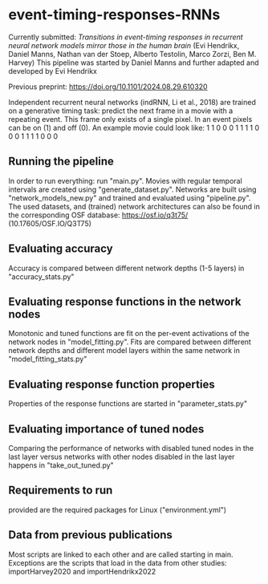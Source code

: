 
# event-timing-responses-RNNs

Currently submitted: _Transitions in event-timing responses in recurrent neural network models mirror those in the human brain_ 
(Evi Hendrikx, Daniel Manns, Nathan van der Stoep, Alberto Testolin, Marco Zorzi, Ben M. Harvey)
This pipeline was started by Daniel Manns and further adapted and developed by Evi Hendrikx

Previous preprint: https://doi.org/10.1101/2024.08.29.610320

Independent recurrent neural networks (indRNN, Li et al., 2018) are trained on a generative timing task: predict the next frame in a movie with a repeating event. This frame only exists of a single pixel. In an event pixels can be on (1) and off (0). An example movie could look like: 1 1 0 0 0 1 1 1 1 0 0 0 1 1 1 1 0 0 0

## Running the pipeline
In order to run everything: run "main.py". 
Movies with regular temporal intervals are created using "generate_dataset.py". 
Networks are built using "network_models_new.py" and trained and evaluated using "pipeline.py".
The used datasets, and (trained) network architectures can also be found in the corresponding OSF database: https://osf.io/q3t75/ (10.17605/OSF.IO/Q3T75) 

## Evaluating accuracy
Accuracy is compared between different network depths (1-5 layers) in "accuracy_stats.py"

## Evaluating response functions in the network nodes
Monotonic and tuned functions are fit on the per-event activations of the network nodes in "model_fitting.py".
Fits are compared between different network depths and different model layers within the same network in "model_fitting_stats.py"

## Evaluating response function properties
Properties of the response functions are started in "parameter_stats.py" 

## Evaluating importance of tuned nodes
Comparing the performance of networks with disabled tuned nodes in the last layer versus networks with other nodes disabled in the last layer happens in "take_out_tuned.py"

## Requirements to run
provided are the required packages for Linux ("environment.yml")

## Data from previous publications
Most scripts are linked to each other and are called starting in main. Exceptions are the scripts that load in the data from other studies: importHarvey2020 and importHendrikx2022
